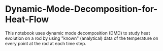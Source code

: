 # Dynamic-Mode-Decomposition-for-Heat-Flow
This notebook uses dynamic mode decomposition (DMD) to study heat evolution on a rod by using "known" (analytical) data of the temperature on every point at the rod at each time step. 

